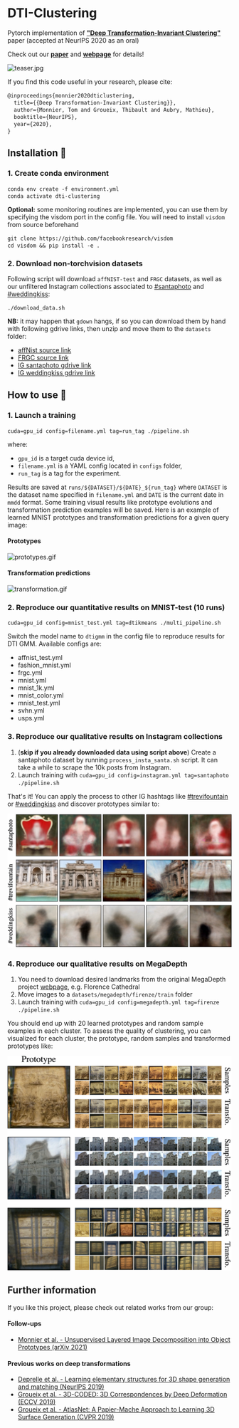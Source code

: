 # DTI-Clustering

Pytorch implementation of [**"Deep Transformation-Invariant 
Clustering"**](https://arxiv.org/abs/2006.11132) paper (accepted at NeurIPS 2020 as an oral)

Check out our [**paper**](https://arxiv.org/abs/2006.11132) and 
[**webpage**](http://imagine.enpc.fr/~monniert/DTIClustering) for details!

![teaser.jpg](http://imagine.enpc.fr/~monniert/DTIClustering/teaser.jpg)

If you find this code useful in your research, please cite:

```
@inproceedings{monnier2020dticlustering,
  title={{Deep Transformation-Invariant Clustering}},
  author={Monnier, Tom and Groueix, Thibault and Aubry, Mathieu},
  booktitle={NeurIPS},
  year={2020},
}
```

## Installation :construction_worker:

### 1. Create conda environment

```
conda env create -f environment.yml
conda activate dti-clustering
```

**Optional:** some monitoring routines are implemented, you can use them by specifying the 
visdom port in the config file. You will need to install `visdom` from source beforehand

```
git clone https://github.com/facebookresearch/visdom
cd visdom && pip install -e .
```

### 2. Download non-torchvision datasets

Following script will download `affNIST-test` and `FRGC` datasets, as well as our unfiltered 
Instagram collections associated to 
[#santaphoto](https://www.instagram.com/explore/tags/santaphoto/) and 
[#weddingkiss](https://www.instagram.com/explore/tags/weddingkiss/):

```
./download_data.sh
```

**NB:** it may happen that `gdown` hangs, if so you can download them by hand with following 
gdrive links, then unzip and move them to the `datasets` folder:

- [affNist source
  link](https://www.cs.toronto.edu/~tijmen/affNIST/32x/transformed/test.mat.zip)
- [FRGC source
  link](https://github.com/XifengGuo/JULE-Torch/blob/master/datasets/FRGC/data4torch.h5)
- [IG santaphoto gdrive 
  link](https://drive.google.com/file/d/1tv5-\_Iz-LD6-FqFxF67py9ot97BOZbUc/view?usp=sharing)
- [IG weddingkiss gdrive 
  link](https://drive.google.com/file/d/1OCLvojYDomLnI6zP6QghgIkZ8PWwmqCD/view?usp=sharing)


## How to use :rocket:

### 1. Launch a training

```
cuda=gpu_id config=filename.yml tag=run_tag ./pipeline.sh
```

where:
- `gpu_id` is a target cuda device id,
- `filename.yml` is a YAML config located in `configs` folder,
- `run_tag` is a tag for the experiment.

Results are saved at `runs/${DATASET}/${DATE}_${run_tag}` where `DATASET` is the dataset name 
specified in `filename.yml` and `DATE` is the current date in `mmdd` format. Some training 
visual results like prototype evolutions and transformation prediction examples will be 
saved. Here is an example of learned MNIST prototypes and transformation predictions for a 
given query image:

#### Prototypes

![prototypes.gif](./examples/prototypes.gif)

#### Transformation predictions

![transformation.gif](./examples/transformation.gif)

### 2. Reproduce our quantitative results on MNIST-test (10 runs)

```
cuda=gpu_id config=mnist_test.yml tag=dtikmeans ./multi_pipeline.sh
```

Switch the model name to `dtigmm` in the config file to reproduce results for DTI GMM. 
Available configs are:

- affnist_test.yml
- fashion_mnist.yml
- frgc.yml
- mnist.yml
- mnist_1k.yml
- mnist_color.yml
- mnist_test.yml
- svhn.yml
- usps.yml

### 3. Reproduce our qualitative results on Instagram collections

1. (**skip if you already downloaded data using script above**) Create a santaphoto dataset 
   by running `process_insta_santa.sh` script. It can take a while to scrape the 10k posts 
   from Instagram.
2. Launch training with `cuda=gpu_id config=instagram.yml tag=santaphoto ./pipeline.sh`

That's it! You can apply the process to other IG hashtags like 
[#trevifountain](https://www.instagram.com/explore/tags/trevifountain/) or
[#weddingkiss](https://www.instagram.com/explore/tags/weddingkiss/) and discover 
prototypes similar to:

![instagram.jpg](./examples/instagram.jpg)

### 4. Reproduce our qualitative results on MegaDepth

1. You need to download desired landmarks from the original MegaDepth project 
   [webpage](https://www.cs.cornell.edu/projects/megadepth/), e.g. Florence 
   Cathedral
2. Move images to a `datasets/megadepth/firenze/train` folder
3. Launch training with `cuda=gpu_id config=megadepth.yml tag=firenze ./pipeline.sh`

You should end up with 20 learned prototypes and random sample examples in each cluster. To 
assess the quality of clustering, you can visualized for each cluster, the prototype, random 
samples and transformed prototypes like:

![firenze.jpg](./examples/firenze.jpg)

## Further information

If you like this project, please check out related works from our group:

#### Follow-ups

- [Monnier et al. - Unsupervised Layered Image Decomposition into Object Prototypes (arXiv 
  2021)](https://arxiv.org/abs/2104.14575)

#### Previous works on deep transformations

- [Deprelle et al. - Learning elementary structures for 3D shape generation and matching 
  (NeurIPS 2019)](https://arxiv.org/abs/1908.04725)
- [Groueix et al. - 3D-CODED: 3D Correspondences by Deep Deformation (ECCV
  2019)](https://arxiv.org/abs/1806.05228)
- [Groueix et al. - AtlasNet: A Papier-Mache Approach to Learning 3D Surface Generation (CVPR 
  2019)](https://arxiv.org/abs/1802.05384)

